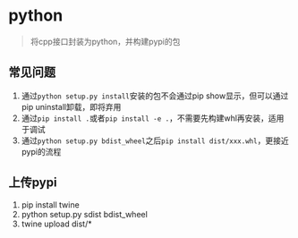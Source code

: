 # python

> 将cpp接口封装为python，并构建pypi的包

## 常见问题

1. 通过`python setup.py install`安装的包不会通过pip show显示，但可以通过pip uninstall卸载，即将弃用
2. 通过`pip install .`或者`pip install -e .`，不需要先构建whl再安装，适用于调试
3. 通过`python setup.py bdist_wheel`之后`pip install dist/xxx.whl`，更接近pypi的流程

## 上传pypi
1. pip install twine
2. python setup.py sdist bdist_wheel
3. twine upload dist/*